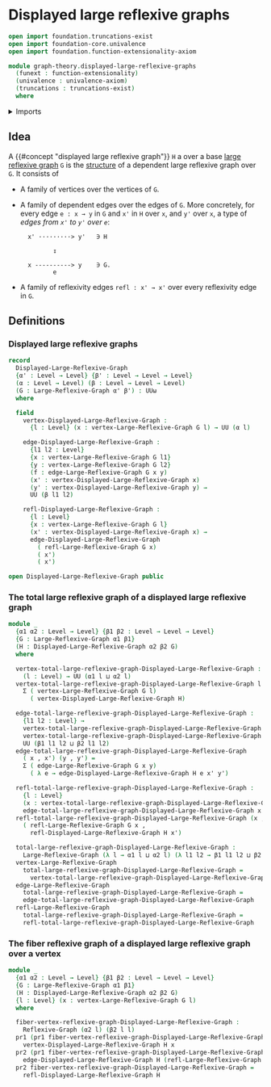 # Displayed large reflexive graphs

```agda
open import foundation.truncations-exist
open import foundation-core.univalence
open import foundation.function-extensionality-axiom

module graph-theory.displayed-large-reflexive-graphs
  (funext : function-extensionality)
  (univalence : univalence-axiom)
  (truncations : truncations-exist)
  where
```

<details><summary>Imports</summary>

```agda
open import foundation.dependent-pair-types
open import foundation.universe-levels

open import graph-theory.large-reflexive-graphs
open import graph-theory.reflexive-graphs funext univalence truncations
```

</details>

## Idea

A {{#concept "displayed large reflexive graph"}} `H` a over a base
[large reflexive graph](graph-theory.large-reflexive-graphs.md) `G` is the
[structure](foundation.structure.md) of a dependent large reflexive graph over
`G`. It consists of

- A family of vertices over the vertices of `G`.
- A family of dependent edges over the edges of `G`. More concretely, for every
  edge `e : x → y` in `G` and `x'` in `H` over `x`, and `y'` over `x`, a type of
  _edges from `x'` to `y'` over `e`_:

  ```text
    x' ·········> y'   ∋ H

           ↧

    x ----------> y    ∋ G.
           e
  ```

- A family of reflexivity edges `refl : x' → x'` over every reflexivity edge in
  `G`.

## Definitions

### Displayed large reflexive graphs

```agda
record
  Displayed-Large-Reflexive-Graph
  {α' : Level → Level} {β' : Level → Level → Level}
  (α : Level → Level) (β : Level → Level → Level)
  (G : Large-Reflexive-Graph α' β') : UUω
  where

  field
    vertex-Displayed-Large-Reflexive-Graph :
      {l : Level} (x : vertex-Large-Reflexive-Graph G l) → UU (α l)

    edge-Displayed-Large-Reflexive-Graph :
      {l1 l2 : Level}
      {x : vertex-Large-Reflexive-Graph G l1}
      {y : vertex-Large-Reflexive-Graph G l2}
      (f : edge-Large-Reflexive-Graph G x y)
      (x' : vertex-Displayed-Large-Reflexive-Graph x)
      (y' : vertex-Displayed-Large-Reflexive-Graph y) →
      UU (β l1 l2)

    refl-Displayed-Large-Reflexive-Graph :
      {l : Level}
      {x : vertex-Large-Reflexive-Graph G l}
      (x' : vertex-Displayed-Large-Reflexive-Graph x) →
      edge-Displayed-Large-Reflexive-Graph
        ( refl-Large-Reflexive-Graph G x)
        ( x')
        ( x')

open Displayed-Large-Reflexive-Graph public
```

### The total large reflexive graph of a displayed large reflexive graph

```agda
module _
  {α1 α2 : Level → Level} {β1 β2 : Level → Level → Level}
  {G : Large-Reflexive-Graph α1 β1}
  (H : Displayed-Large-Reflexive-Graph α2 β2 G)
  where

  vertex-total-large-reflexive-graph-Displayed-Large-Reflexive-Graph :
    (l : Level) → UU (α1 l ⊔ α2 l)
  vertex-total-large-reflexive-graph-Displayed-Large-Reflexive-Graph l =
    Σ ( vertex-Large-Reflexive-Graph G l)
      ( vertex-Displayed-Large-Reflexive-Graph H)

  edge-total-large-reflexive-graph-Displayed-Large-Reflexive-Graph :
    {l1 l2 : Level} →
    vertex-total-large-reflexive-graph-Displayed-Large-Reflexive-Graph l1 →
    vertex-total-large-reflexive-graph-Displayed-Large-Reflexive-Graph l2 →
    UU (β1 l1 l2 ⊔ β2 l1 l2)
  edge-total-large-reflexive-graph-Displayed-Large-Reflexive-Graph
    ( x , x') (y , y') =
    Σ ( edge-Large-Reflexive-Graph G x y)
      ( λ e → edge-Displayed-Large-Reflexive-Graph H e x' y')

  refl-total-large-reflexive-graph-Displayed-Large-Reflexive-Graph :
    {l : Level}
    (x : vertex-total-large-reflexive-graph-Displayed-Large-Reflexive-Graph l) →
    edge-total-large-reflexive-graph-Displayed-Large-Reflexive-Graph x x
  refl-total-large-reflexive-graph-Displayed-Large-Reflexive-Graph (x , x') =
    ( refl-Large-Reflexive-Graph G x ,
      refl-Displayed-Large-Reflexive-Graph H x')

  total-large-reflexive-graph-Displayed-Large-Reflexive-Graph :
    Large-Reflexive-Graph (λ l → α1 l ⊔ α2 l) (λ l1 l2 → β1 l1 l2 ⊔ β2 l1 l2)
  vertex-Large-Reflexive-Graph
    total-large-reflexive-graph-Displayed-Large-Reflexive-Graph =
      vertex-total-large-reflexive-graph-Displayed-Large-Reflexive-Graph
  edge-Large-Reflexive-Graph
    total-large-reflexive-graph-Displayed-Large-Reflexive-Graph =
    edge-total-large-reflexive-graph-Displayed-Large-Reflexive-Graph
  refl-Large-Reflexive-Graph
    total-large-reflexive-graph-Displayed-Large-Reflexive-Graph =
    refl-total-large-reflexive-graph-Displayed-Large-Reflexive-Graph
```

### The fiber reflexive graph of a displayed large reflexive graph over a vertex

```agda
module _
  {α1 α2 : Level → Level} {β1 β2 : Level → Level → Level}
  {G : Large-Reflexive-Graph α1 β1}
  (H : Displayed-Large-Reflexive-Graph α2 β2 G)
  {l : Level} (x : vertex-Large-Reflexive-Graph G l)
  where

  fiber-vertex-reflexive-graph-Displayed-Large-Reflexive-Graph :
    Reflexive-Graph (α2 l) (β2 l l)
  pr1 (pr1 fiber-vertex-reflexive-graph-Displayed-Large-Reflexive-Graph) =
    vertex-Displayed-Large-Reflexive-Graph H x
  pr2 (pr1 fiber-vertex-reflexive-graph-Displayed-Large-Reflexive-Graph) =
    edge-Displayed-Large-Reflexive-Graph H (refl-Large-Reflexive-Graph G x)
  pr2 fiber-vertex-reflexive-graph-Displayed-Large-Reflexive-Graph =
    refl-Displayed-Large-Reflexive-Graph H
```
